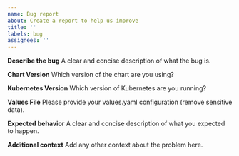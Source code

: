 ```yaml
---
name: Bug report
about: Create a report to help us improve
title: ''
labels: bug
assignees: ''
---
```


**Describe the bug**
A clear and concise description of what the bug is.

**Chart Version**
Which version of the chart are you using?

**Kubernetes Version**
Which version of Kubernetes are you running?

**Values File**
Please provide your values.yaml configuration (remove sensitive data).

**Expected behavior**
A clear and concise description of what you expected to happen.

**Additional context**
Add any other context about the problem here.
